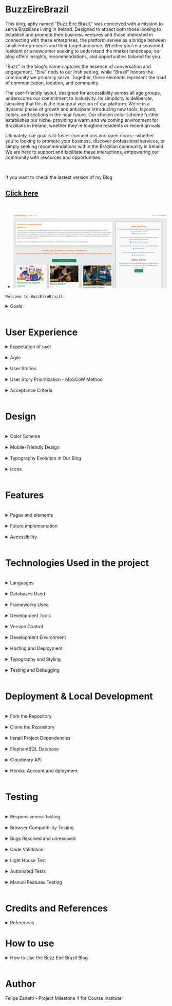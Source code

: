 
# BuzzEireBrazil


This blog, aptly named "Buzz Eire Brazil," was conceived with a mission to serve Brazilians living in Ireland. Designed to attract both those looking to establish and promote their business ventures and those interested in connecting with these enterprises, the platform serves as a bridge between small entrepreneurs and their target audience. Whether you're a seasoned resident or a newcomer seeking to understand the market landscape, our blog offers insights, recommendations, and opportunities tailored for you.

"Buzz" in the blog's name captures the essence of conversation and engagement. "Eire" nods to our Irish setting, while "Brazil" honors the community we primarily serve. Together, these elements represent the triad of communication, location, and community.

The user-friendly layout, designed for accessibility across all age groups, underscores our commitment to inclusivity. Its simplicity is deliberate, signaling that this is the inaugural version of our platform. We're in a dynamic phase of growth and anticipate introducing new tools, layouts, colors, and sections in the near future. Our chosen color scheme further establishes our niche, providing a warm and welcoming environment for Brazilians in Ireland, whether they're longtime residents or recent arrivals.

Ultimately, our goal is to foster connections and open doors—whether you're looking to promote your business, discover professional services, or simply seeking recommendations within the Brazilian community in Ireland. We are here to support and facilitate these interactions, empowering our community with resources and opportunities.

<br> 

If you want to check the lastest version of my Blog 

## [Click here](https://buzzeirebrazil-4d2838e0aec6.herokuapp.com/)


<br>

- ![Home Large Screen](documentation/home_lg_screen.PNG)

```
Welcome to BuzzEireBrazil!
```


<details>
<summary>Goals</summary>

<h3>Please refer to my "User Stories in Agile" to check in details each topic in the Goals below</h3>

* Facilitating User Onboarding: We strive to make it effortless for new users to join our community. Creating a new user profile is a straightforward process, enabling users to quickly access and interact with others.

* Expanding the Community: Our platform aims to expand our user base continually. We encourage users to invite others to join the community, fostering connections and broadening the network. More users mean more opportunities for job postings, business promotion, and meaningful interactions.

* Enhancing User Engagement: We're committed to enhancing user engagement by allowing users to comment and provide feedback on existing blog posts. Users can share their thoughts and experiences, helping others make informed decisions about businesses and services.

* Endorsing Recommendations: Users have the power to recommend and endorse businesses or services they've had positive experiences with. This recommendation system builds trust within the community, allowing users to discover highly-rated businesses and services easily.

* Suggesting New Ideas: Our platform encourages users to suggest new features or content they'd like to see. By reading and posting suggestions, users have a direct say in shaping the platform and making it more responsive to their needs.

* Interacting with Posts and Suggestions: Users can engage with existing posts and suggestions by liking or disliking them. This interaction system helps surface the most valuable and relevant content within the community.

* Sponsorship Opportunities: For businesses seeking more visibility, our "Contact Us" feature enables them to explore sponsorship options. Becoming a sponsor allows businesses to showcase their services to a wider audience on the platform.

* Foster a supportive community environment for Brazilians living in Ireland.



</details>

<br>


# User Experience



<details>
<summary>Expectation of user</summary>

User experience is a central focus of this project. We aim to provide an intuitive and visually appealing interface that enhances user engagement. The website has been designed with the user in mind to ensure seamless navigation and accessibility.

* Get Started with Ireland Colors: When you first visit our website, you'll notice that it's designed with the colors of Ireland's flag. It's a warm welcome to Brazilians into the Irish community!

* User-Centric Design: Our project puts you, the user, first and foremost. We've built everything with your needs and preferences in mind to make sure it's easy for you to use.

* Easy to Get Around: Moving around the website is simple and doesn't require any special skills. You can easily go from one part of the website to another, whether you're reading blog posts, suggesting new ideas, or talking to other users.

* For Everyone: We've made sure that everyone can use our website, including people with disabilities. We've used special technology to make it easier for everyone to read and use the site.

* Works on Any Device: Whether you're using a computer, a tablet, or even a phone, our website will work great and look nice on your device.



</details>

<br>


<details>

<br>

<summary> Agile</summary>
Agile methodologies have been employed to manage and prioritize project tasks using GitHub Project Boards. Here's how we approached it:

1. **Theme Identification:** Initially, we created a spreadsheet to collect details categorized by themes, which helped us define epics. These themes include Account Management, Profile, Post Pool, Navigation, and Admin.

2. **Issue Template:** To expedite the addition of User Stories to the project, we developed an issue template.

3. **Repository Settings:** In the repository settings, we set up templates for features. The Issue Template provides developers with the necessary information to address MVP (Minimum Viable Product) points.

4. **Deployment process:** The project was developed using python and Django and was deployed using Debug = `False` 

<br>

</details>

<br>

<details>
<summary>User Stories</summary>


We've structured our journey into achievable milestones to ensure we stay on track and deliver the best experience for users:

<br>

- ![Agile Methodology](documentation/agile_issues.PNG)

 1. Start and deploying [#21](https://github.com/zanettiprado/BuzzEireBrazil/issues/21)

2. Setup & Basic Blog Functionality: This phase involves establishing the fundamental blog features, such as user registration and post creation.

    - USER STORY: Navigate Through Pages [#3](https://github.com/zanettiprado/BuzzEireBrazil/issues/3)

    - USER STORY: Browse Blog Entries [#4](https://github.com/zanettiprado/BuzzEireBrazil/issues/4)

    - USER STORY: Access a Post [#5](https://github.com/zanettiprado/BuzzEireBrazil/issues/5)
  
3. User Engagement & Interactivity: Here, we focus on enhancing user engagement through features like comments, likes, and sharing.

    - USER STORY: Profile Creation [#8](https://github.com/zanettiprado/BuzzEireBrazil/issues/8)

    - USER STORY: Participate in Post Discussion [#9](https://github.com/zanettiprado/BuzzEireBrazil/issues/9)

    - USER STORY: Engage with Content [#10](https://github.com/zanettiprado/BuzzEireBrazil/issues/10)

4. Admin Management & Content Creation: In this phase, we develop admin management tools and refine content creation features.

    - USER STORY: Content Administration [#11](https://github.com/zanettiprado/BuzzEireBrazil/issues/11)

    - USER STORY: Draft Posts `(NOT IMPLEMENTED)` [#12](https://github.com/zanettiprado/BuzzEireBrazil/issues/12)

    - USER STORY: Moderate Comment Section [#13](https://github.com/zanettiprado/BuzzEireBrazil/issues/13)
    
    - USER STORY: Search for Posts `(NOT IMPLEMENTED)` [#1](https://github.com/zanettiprado/BuzzEireBrazil/issues/1)

    - USER STORY: Allows to preview before posting `(NOT IMPLEMENTED)` [#14](https://github.com/zanettiprado/BuzzEireBrazil/issues/14)


5. Advanced User Features & Enhancements: This milestone concentrates on advanced user features and improvements to existing functionalities.

     - USER STORY: Search for Posts `(NOT IMPLEMENTED)` [#1](https://github.com/zanettiprado/BuzzEireBrazil/issues/1)

     - USER STORY: Notification Preferences `(NOT IMPLEMENTED)` [#2](https://github.com/zanettiprado/BuzzEireBrazil/issues/2)

     - USER STORY: Review Comment Section [#7](https://github.com/zanettiprado/BuzzEireBrazil/issues/7)

6. Testing & Quality Assurance: The final milestone emphasizes rigorous testing and quality assurance to ensure a stable and reliable platform.

    - Manual Testing Framework

    - Automated Unit Testing

    - UI/UX Testing

    - Performance Testing

</details>

<br>

<details>
<summary> User Story Prioritization - MoSCoW Method</summary>

<br>

In order to work and decide what task I would implement first and what task I could leave under an "if" categorie I applied the agile MoSCoW methodology

<br>

- Must-have: Essential requirements that the project must deliver.
- Should-have: Important but not essential; can be postponed if necessary.
- Could-have: Desirable but not necessary; can be delayed or omitted.
- Won't-have this time: Recognized as not being necessary for this delivery but could be considered in the future.

Within our development cycle, user stories are prioritized using the MoSCoW approach. Below is an outline of our current sprint's story allocation:

<br>

| Priority       | User Story                                               | Story Points |
|----------------|----------------------------------------------------------|--------------|
| Must-have      | Navigate Through Pages                                   |Check             |
| Must-have      | Profile Creation                                         |Check             |
| Must-have      | Content Administration                                   |Check             |
| Must-have      | Access a Post                                            |Check             |
| Must-have      | Engage with Content                                      |Check             |
| Must-have      | Participate in Post Discussion                           |Check             |
| Must-have      | Delete or Edit my previous suggestions                   |Check             |
| Must-have      | Moderate Comment Section                                 |Check             |
| Must-have      | Browse Blog Entries                                      |Check             |
| Must-have      | Test the functions on the page                           |Check             |
| Should-have    | See Popularity Metrics                                   |Check             |
| Could-have     | Dislike button                                           |Check             |
| Could-have     | Suggesting posts                                         |Check             |
| Could-have     | Add a Sidebar to Blog for Sponsors                       |Check             |
| Could-have     | Implement the button like and dislike for suggestions    |Check             |
| Could-have     | Review Comment Section                                   |Check             |
| Could-have     | Notification preferences                                 | X                |
| Could-have     | Search for Posts                                         | X                |
| Could-have     | First page as Login page                                 | X                |
| Could-have     | Reply suggestions                                        | X                |
| Won't-have     | Draft Posts                                              | X                |

<br>


</details>

<br>


<details>
<summary>Acceptance Criteria</summary>

<br>
Each issue is accompanied by its unique acceptance criteria, along with the tasks associated with it. This structure allows for clear tracking of whether each task has been completed or remains pending.

<br>

![Acceptance Agile and Tasks](documentation/acceptance_agile.PNG)

</details>

<br>

# Design
<br>
<details>
<summary>Color Scheme</summary>

The color scheme was chosen to reflect the Irish flag and evoke a sense of Ireland:

- ![Colours](documentation/colors.PNG)
</details>

<br>

<details>
<summary>Mobile-Friendly Design</summary>





For mobile users, the website is optimized with a responsive design. The navigation menu is toggled to accommodate smaller screens, making it convenient for users on mobile devices.
- ![Nav Bar](documentation/nav_bar-sm.PNG)


Authentication: Users who are not logged in can still browse and view posts. However, to participate by commenting or making suggestions, they must first log in. If a user doesn't have an account, they can easily sign up to become a part of the community.

- ![Login request](documentation/login-request.PNG)
<br>

</details>

<br>


<details>
<summary>Typography Evolution in Our Blog</summary>

<br>

In the initial stages of our blog design, we adopted the "Secular One" font. It had a unique flair and gave our content a distinct identity. However, as we pondered the direction and growth trajectory of our blog, we felt a need for something more foundational.

We've chosen to transition to "sans-serif" for our current version. This decision stems not from a desire for simplicity, but rather from a strategic perspective. Many iconic platforms begin with a foundational aesthetic, progressively building upon it to carve out a unique identity. Adopting a basic font at this juncture gives us the flexibility and space to evolve, signaling to our audience that this is just the beginning. We're in a phase of continuous improvement and growth.

Our typography change is symbolic. It reflects our commitment to refinement and our openness to adaptation based on user feedback and emerging design trends. In essence, we're laying the groundwork for future implementations, fostering the idea that our platform is ever-evolving and always striving for excellence.
</details>


<br>


<details>
<summary>Icons</summary>
Font Awesome icons have been used throughout the site, including for the buttons and social media links.
</details>

<br>




# Features


<br>

<details>
<summary>Pages and elements</summary>


1 - **Home Page**
The heart of the website, the home page, serves as a central hub where users can access a variety of key features. Here's what you'll find on the home page. The logo is also clickable.

2 - **List of Posts:** Users can view a comprehensive list of posts submitted by members of the Brazilian community in Ireland. These posts showcase various businesses, services, or job opportunities.


- ![home page for large screens](documentation/lg-screen.PNG) ![home page for large screens2](documentation/lg_screen_2.PNG)


3 - **Main Sponsors:** 
Prominent on every page, the "Main Sponsors" section highlights four businesses that have chosen to promote their services on the platform. This section offers visibility and recognition to these sponsors.

 * 3.1 
 <br>

 -  ![main sponsors](documentation/main_sponsors-view.PNG)

 Clicking in the contact us button you will be redirect for a form to be filled in order to check how to become a sponsor.

 * 3.2  <br>
 
 - ![sponsors form](documentation/Contact_us.PNG)

 After submitting the form you will get a message thanking you for your interest in become a sponsor
 
 * 3.3  <br>
 -  ![submitted form](documentation/Contact_us_submitted.PNG)

4 - **List of Suggestions:** 
Users can discover and submit requests for assistance or recommendations. This section encourages community members to help one another by connecting individuals seeking specific services with those who can provide them.

- ![suggestions view](documentation/suggestion-view-if-logged.PNG)

5 - **Post Details Page**
When a user clicks on a post from the list, they are directed to the "Post Details" page. Here, they can delve deeper into the specifics of a particular business or service. This page includes:

- ![Post details](documentation/post_details-view.PNG)

6 - **Comments and Feedback:** Users can engage in discussions and provide feedback regarding the business or service. This interactive feature fosters communication and helps community members make informed decisions.

- ![comments and feedback](documentation/comments_and_feedback.PNG)

7 - **Navigation**
The navigation bar, situated at the top of the website, provides easy access to essential features and functions. Users can find the following items in the navigation:

- ![Nav bar for small devices](documentation/nav_bar-sm.PNG) ![Nav bar for large devices](documentation/nav_bar-lg.PNG)


8 - **Login/Logout:** Users can log in to their accounts or log out as needed. This functionality is crucial for accessing certain actions on the website.


9 - **Sign-In/Sign-on Page:**
The Sign-In page serves as the entry point for registered users to access their accounts. Key features of this page include:
 
 * 9.1  <br> 
 - ![Sign up large devices](documentation/sign_up-view-lg-screen.PNG)
 General view for large device

 * 9.2  <br> 
- ![Sign up view](documentation/sign_in-view.PNG) 
- ![Sign up view](documentation/sign_up-view.PNG)

Full Page view 

* 9.3  <br> 
- ![sign_up-view-sm](documentation/sign_up-view-sm.png) 
- ![sign_in-view-sm](documentation/sign_in-view-sm.png)

* 10 **Clickable Logo:** Clicking on the logo serves as an alternative way to return to the home page, ensuring intuitive navigation.

- ![Logo Image](documentation/logo-image.PNG)

* 11 **Footer**: footer is quite clean. It brings few elements. The information about the me and LinkedIn and GitHub link pages

- ![Footer](documentation/footer.PNG)

- 12 **Notifications**

- ![Url Notification](documentation/url_notification.PNG)

- ![Post notification](documentation/post_notification.PNG)

- ![Comment notification](documentation/comment_notification.PNG)

- ![Login comment notification](documentation/login_comment_notification.PNG)

- ![Login suggestion notification](documentation/login_suggestion_notification.PNG)

</details>

<br>

<details>
<summary>Future implementation </summary>



 1. List of Posts Sorted by Categories:
In upcoming versions, we will introduce a feature to categorize posts. This will make it easier for users to find content that interests them. Posts will be tagged with relevant categories, and users can filter posts by selecting a category from the navigation menu.

2. Search Bar on the Top of Post List:
To enhance user experience, we'll add a search bar at the top of the post list. Users can simply enter keywords or phrases related to their interests, and the system will display matching posts in real-time.

 3. Reply for Suggestions in Suggestion Section:
We are committed to fostering engagement within the community. In the next release, users will be able to reply to suggestions, providing feedback or offering assistance. This will create a more interactive and supportive environment.

 4. Reply for Comments in Post Details:
To encourage discussions, we will implement a comment reply feature. Users can respond to specific comments within a post's comment section, facilitating meaningful conversations.

 5. Rate with Star for Services in Post Details:
We aim to improve the way users evaluate services. Users will have the option to rate services with a star-based system, offering valuable feedback to service providers and helping other users make informed decisions.

 6. Feed with Updates in Another Page Like a Journal:
In future updates, we will introduce a dedicated page for updates and announcements. Users can access this journal-like feed to stay informed about the latest community news, events, and changes to the platform.

 7. Notification Preferences for User:
Personalization is key. Users will be able to customize their notification preferences. They can choose to receive updates related to specific categories, new posts, comments on their content, and more.

 8. Reset Password:
Password management is crucial. Users will have the option to reset their passwords securely through a password reset feature. This ensures account security and accessibility.

 9. Draft Post for Keeping Posts Saved:
We understand that not every post is meant for immediate publishing. Users can save drafts of their posts and return to them later for editing and publishing. This feature will ensure that no creative idea is lost.

</details>

<br>

<details>
<summary>Accessibility</summary>


Our commitment to accessibility is evident in every line of code. We've gone the extra mile to make our website as user-friendly as possible for everyone. Here's how we've achieved this:

- Semantic HTML: We've meticulously crafted our web pages using semantic HTML tags. This means that not only is our code clean and organized, but it also ensures that screen readers and assistive technologies can understand and navigate the content effortlessly.

- Descriptive Alt Attributes: Images on our site are more than just visuals; they're informative. We've provided detailed and meaningful alt attributes for every image. This empowers screen readers to convey the content accurately to users who rely on them.

- Icons with Text Descriptions: Icons can be confusing for some users. To make sure everyone understands their meaning, we've included text descriptions alongside icons where needed. This ensures that all users, regardless of their abilities, can interact with our site effectively.

- Color Contrast: We understand the importance of legibility. To that end, we've maintained a high level of color contrast throughout our site. This not only makes text and content easier to read but also ensures that our site is inclusive and accessible to all.

At BuzzEireBrazil, accessibility isn't an afterthought; it's an integral part of our development process. We believe that everyone should have a seamless and enjoyable experience on our platform, regardless of their abilities or assistive technologies.
</details>

<br>

# Technologies Used in the project

<br>

<details>
<summary>Languages</summary>


## 
- HTML: The foundation of our website, responsible for structuring the main site content. We have 13 HTML files in the project so far.
- CSS: Provides the styling and layout to create an attractive and user-friendly interface.
- JavaScript: Adds interactive elements and enhances user engagement.
- Python 3.8.11: The backbone of our back-end functionality, powering the server and business logic.
</details>

<br>

<details>
<summary>Databases Used</summary>

- ElephantSQL (Postgres database): Our reliable data storage solution. 
- Cloudinary: An online static file storage service for managing media assets.
</details>

<br>

<details>
<summary>Frameworks Used</summary>

- Django: A high-level Python web framework that streamlines development.
- Bootstrap (Version 5.2.3): A CSS framework that accelerates front-end design.
- Crispy Forms: Enhances form rendering for a more user-friendly experience.
</details>

<br>

<details>
<summary>Development Tools</summary>

- Pip: A vital tool for installing Python packages.
- Jinja: Our templating engine, facilitating dynamic content rendering.
- Balsamiq: Used for wireframing to plan out the site's layout and structure.
</details>


<br>

<details>
<summary>Version Control</summary>

- Git: The backbone of our version control system.
- GitHub: Our repository for saving and managing project files.
</details>

<br>

<details>
<summary>Development Environment</summary>

 
- Gitpod: A cloud-based integrated development environment (IDE) for seamless development.
</details>

<br>

<details>
<summary>Hosting and Deployment</summary>

Heroku: Hosting platform for the deployed back-end site.
</details>

<br>

<details>
<summary>Typography and Styling</summary>

 
- Google Fonts: Imported fonts to enhance site aesthetics.
</details>

<br>


<details>
<summary>Testing and Debugging</summary>

- Google Chrome Dev Tools: Essential for troubleshooting, testing, and ensuring responsiveness and styling.

- Am I Responsive?: Used to display website images on various devices.
</details>

<br>




# Deployment & Local Development

<br>

<details>
<summary>Fork the Repository</summary>



1. Log in or Sign up: Go to GitHub and log in with your account. If you don't have an account, sign up.
2. Navigate to the Repository: Go to the repository for your project (replace your-repo-name with the actual repository name). <br>
Click here [BuzzEireBrazil](https://github.com/zanettiprado/buzzeirebrazil)
```
https://github.com/zanettiprado/buzzeirebrazil
```

3 - Fork the Repository: Click the "Fork" button in the top right corner of the repository page. This will create a copy of the repository under your GitHub account.
</details>

<br>

<details>
<summary>Clone the Repository</summary>


## 
1. Log in to GitHub: If you're not already logged in, log in to GitHub.

2. Navigate to the Repository: Go to the repository for your project (replace your-repo-name with the actual repository name).<br>
Click here [BuzzEireBrazil](https://github.com/zanettiprado/buzzeirebrazil)
```
https://github.com/zanettiprado/buzzeirebrazil
```
3. Clone the Repository: Click on the "Code" button on the repository page. Select your preferred method for cloning: HTTPS, SSH, or GitHub CLI. Copy the provided link.

4. Open Terminal: Open your terminal (command prompt or Git Bash on Windows, Terminal on macOS, or any terminal emulator on Linux).

5. Change Directory: Use the cd command to navigate to the location where you want to store the cloned repository.

```
cd /path/to/your/directory
```
6. Clone the Repository: In your terminal, run the following command, pasting the link you copied from step 3:
</details>

<br>

<details>
<summary>Install Project Dependencies</summary>


1. Navigate to Project Directory: Ensure you are in the project directory where the `requirements.txt` file is located.

2. Install Dependencies: In your terminal, run the following command to install the required packages:

```
pip install -r requirements.txt
```
</details>

<br>

<details>
<summary>ElephantSQL Database</summary>

In this project, we use ElephantSQL to store our data in a special database called PostgreSQL. To get your own database, follow these steps:

1. Sign up using your GitHub account.
2. Click on "Create New Instance" to make a new database.
3. Give it a name (usually the project's name, like "tribe").
4. Choose the "Tiny Turtle (Free)" plan.
5. You can ignore the "Tags" part.
6. Pick a Region and Data Center that's closest to where you are.
7. Once it's created, click on the new database's name to see the database URL and Password. You'll need these later.

</details>

<br>

<details>
<summary>Cloudinary API</summary>


We use the Cloudinary API in our project to keep our pictures and videos online because Heroku, where we host our project, doesn't save this kind of data. Here's how to get your own Cloudinary API key:

1. Create an account and log in to Cloudinary.
2. When they ask what you're interested in, pick "Programmable Media" because it's about images and videos.
3. If you want, change your cloud name to something you can remember easily.
4. On your Cloudinary Dashboard, you'll find your API Environment Variable. It looks like a long code.
5. Make sure to remove the "CLOUDINARY_URL=" part from the code because that part is your key.

</details>

<br>

<details>
<summary>Heroku Account and dployment</summary>

<br>

1. Set Up Your Heroku Account

If you don't have a Heroku account, sign up for one at https://www.heroku.com/. It's free to get started.

2. Install Heroku CLI

Download and install the Heroku Command Line Interface (CLI) for your operating system. You can find installation instructions here: https://devcenter.heroku.com/articles/heroku-cli

3. Log In to Heroku

Open your terminal or command prompt and log in to Heroku by running:
```
heroku login
```
Follow the prompts to enter your Heroku credentials.

4. Initialize a Git Repository

If your project isn't already in a Git repository, you'll need to initialize one. Navigate to your project's root directory in the terminal and run:

```
git init
git add .
git commit -m "Initial commit"
```
5. Create a requirements.txt File

If you don't already have a requirements.txt file, create one. This file lists all the Python packages required for your project. You can generate it by running:
```
pip freeze > requirements.txt
```
6. Create a Procfile

Create a file named Procfile (without any file extension) in your project's root directory. This file tells Heroku how to run your application. Inside the Procfile, add:

```
web: python your_app_name/manage.py runserver 0.0.0.0:$PORT
```
7. Install Gunicorn

Gunicorn is a WSGI HTTP server for Python applications. Install it by running:
```
pip install gunicorn
```

8. Add Heroku Buildpacks
Heroku uses buildpacks to determine how to build and run your application. You'll need to add Python and Node.js buildpacks if your project uses JavaScript or CSS. Run the following commands to add buildpacks:
```
heroku buildpacks:add heroku/python
```
9. Set Environment Variables

Set the environment variables in Heroku that you mentioned earlier. You can do this by running:
```
heroku config:set CLOUDINARY_URL=your_cloudinary_api_key
heroku config:set DATABASE_URL=your_database_url
heroku config:set DISABLE_COLLECTSTATIC=1
heroku config:set SECRET_KEY=your_secret_key 
```

Replace your_cloudinary_api_key, your_database_url, and your_secret_key with your actual keys and URLs.

10. Deploy to Heroku

Now it's time to deploy your project to Heroku. Run:
``` 
git push heroku master
```

This command will push your code to Heroku's servers and trigger the deployment process.

11. Run Migrations

After deploying, run the following command to apply database migrations:
``` 
heroku run python manage.py migrate 
```

12. Open Your App

Your app should be deployed and live on Heroku now! You can open it in your browser using
``` 
heroku open
```

</details>

<br>

# Testing

<br>

<details>
<summary>Responsiveness testing </summary>

Test to ensure a consistent user experience across various platforms (desktop, tablet, mobile). 

Our website/application has been thoroughly tested for responsiveness, and it performs exceptionally well across various screen sizes and devices, ensuring a seamless user experience.


As infomered we have used Am I responsive web page to get the below image.

![Responsiveness Testing](documentation/am_I_responsive.PNG)

</details>

<br>

<details>
<summary>Browser Compatibility Testing </summary>


We have verified that our project functions flawlessly on multiple web browsers, including Chrome, Firefox, Safari, and Internet Explorer.

Bugs Resolved and Unresolved: All identified issues and bugs have been diligently 
</details>

<br>

<details>
<summary>Bugs Resolved and unresolved</summary>


The issues listed in the table below were identified during the development of the project. Some of these issues have been resolved, while others remain unresolved due to the specific technologies and constraints of the project, such as using Python Django in HTML.

| Issue Description                                      | Resolution Status |
|--------------------------------------------------------|-------------------|
| Non-space characters found without a doctype declaration. Expected <!DOCTYPE html>. | Resolved         |
| Element head is missing a required instance of the child element title. | Resolved         |
| Bad value {% url 'create_post' %} for the attribute action on the form element: Illegal character in path segment: { is not allowed. | Resolved         |
| Bad value {{ form.title.id_for_label }} for the attribute 'for' on the label element: An ID must not contain whitespace. | Resolved         |
| Bad value {{ form.title.id_for_label|striptags }} for the attribute id on the input element: An ID must not contain whitespace. | Resolved         |
| Bad value {{ form.slug.id_for_label }} for the attribute 'for' on the label element: An ID must not contain whitespace. | Resolved         |
| Bad value {{ form.slug.id_for_label|striptags }} for the attribute id on the input element: An ID must not contain whitespace. | Resolved         |
| Bad value {{ form.excerpt.id_for_label|striptags }} for the attribute id on the textarea element: An ID must not contain whitespace. | Resolved         |
| Bad value {{ form.content.id_for_label }} for the attribute 'for' on the label element: An ID must not contain whitespace. | Resolved         |
| Bad value {{ form.content.id_for_label|striptags }} for the attribute id on the textarea element: An ID must not contain whitespace. | Resolved         |
| The value of the 'for' attribute of the label element must be the ID of a non-hidden form control. | Resolved         |

Please note that while the above issues have been resolved, there may still be other unresolved issues or constraints specific to the project's technology stack. Further testing and validation may be required to address any remaining issues.

</details>

<br>

<details>
<summary>Code Validation</summary>



The issues listed in the table below were identified during the development of the project. Some could not be resolved due to the project's use of Python Django in HTML.


| Contact Us page| ![Contact Us](documentation/validation/contact_form_validation.PNG)|
| Contact Form| COLAR IMAGE  |
| Create a Post |![Create a Post](documentation/validation/create_post_validation.PNG) |
| Home Page | COLAR IMAGE |
| Home Page not logged | COLAR IMAGE  |
| Post Details | ![Home Page not logged](documentation/validation/post_details_validation.PNG)|
| Sign In| COLAR IMAGE  |
| Side Bar|![Side Bar](documentation/validation/sidebar_validation.PNG) |
| Welcome|![Welcome](documentation/validation/welcome_html_validation.PNG) |

### PEP8 Python validation

| Forms | ![Forms](documentation/validation/forms_pyPEP8.PNG)|
| Models | ![ Models](documentation/validation/models_pyPEP8.PNG)|
| View | ![View](documentation/validation/view_pyPEP8.PNG)|

### CSS validation

| CSS check |![Css Check](documentation/validation/css_validation.PNG) |


Note: Unresolved issues may require further investigation due to the project's specific implementation.

</details>

<br>

<details>
<summary>Light House Test</summary>



## 
The codebase adheres to industry standards and best practices, ensuring error-free, well-structured, and convention-following code.


|Page | Screenshot | 
|:---:|:---: |
| Contact Us page|![contact_us](documentation/lighthouse_outcome/contact_us_test.PNG)|
| Create a Post | ![Create a Post](documentation/lighthouse_outcome/create_post_page.PNG)|
| Home Page | ![Home Page](documentation/lighthouse_outcome/homepage_test.PNG)|
| Home Page not logged | ![Home Page not logged](documentation/lighthouse_outcome/homepage_unlogged_test.PNG)|
| Post Details |![Post Details](documentation/lighthouse_outcome/post_details_test.PNG) |
| Sign In|![Sign In](documentation/lighthouse_outcome/sign_in_page.PNG) |
| Sign Up|![Sign Up](documentation/lighthouse_outcome/sign_up_page.PNG) |
| Thanks Page | ![Thanks Page](documentation/lighthouse_outcome/thanks_page.PNG)|



| | |
| | |




</details>

<br>

<details>
<summary>Automated Tests </summary>



### Automated testing scripts have been employed to streamline our testing process, resulting in consistent and efficient testing outcomes. We ran tests for Models.py, Views.py and Forms.py in three differents files. 



## Forms Validation Tests

## 1. test_post_form_valid_data
#### Purpose: 
This test checks if the form for creating a post can tell when you give it the right information.
#### How It Works: 
It pretends to fill out the form with the correct info, like a post title and content. Then, it checks if the form thinks everything is good (valid).
#### Result We Want:
 We hope this test passes, which means the form knows when you're giving it the right details.


## 2. test_comment_form_valid_data


#### Purpose: 
This test checks if the form for making comments can recognize when you provide the right data.
#### How It Works:
 It pretends to fill out the comment form with proper information, like the comment text. Then, it checks if the form says everything is okay (valid).
#### Result We Want:
 We expect this test to pass, showing that the comment form can tell when you're giving it the right data.



## 3. test_user_suggestion_form_valid_data


#### Purpose: 
This test checks if the form for user suggestions can tell when you provide it with the correct details.
#### How It Works:
 It pretends to fill out the suggestion form with good data, like the suggestion text. Then, it checks if the form thinks it's all right (valid).
#### Result We Want:
 We want this test to pass, meaning the suggestion form can recognize when you're giving it the right information.


## 4. test_sponsorship_contact_form_valid_data
#### Purpose:
 This test checks if the form for sponsorship contact can recognize when you give it the right info.
#### How It Works:
 It pretends to fill out the sponsorship contact form with proper data, like the name and email. Then, it checks if the form believes everything is fine (valid).
#### Result We Want:
 We anticipate this test to pass, showing that the sponsorship contact form can identify when you're providing the right information.

![Test Form.py](documentation/tests_form.PNG)

<br>


## Models Validation Tests

## 1. test_title_max_length

### Purpose:
 This test checks if the title of a post can't be too long.
#### How It Works:
 It pretends to create a post with an extra-long title and then sees if the title is as long as it should be.
#### Result We Want:
 We hope this test passes, which means our posts have a limit on how long their titles can be.

## 2. test_object_name_is_title
#### 
Purpose: This test checks if the name of a post object is the same as its title.
#### How It Works:
 It pretends to create a post and then compares the post's name to what the title should be.
##### Result We Want:
 We expect this test to pass, showing that our posts have their names set to their titles.

![Test models.py](documentation/tests_model.PNG)

<br>


## Testing Validation Views

## 1. Create Post View Test (test_create_post_view):

#### 1. It logs in as a test user.
Sends a GET request to the 'create_post' URL.
Checks if the response status code is 200 (OK).
Verifies that the 'create_post.html' template is used.
Post Like View Test (test_post_like_view):

#### 2. Logs in as a test user.
Sends a POST request to the 'post_like' URL for a post.
Checks if the response status code is 302 (a redirect).
Post Detail View Test (test_post_detail_view):

#### 3. Sends a GET request to the 'post_detail' URL for a post.
Checks if the response status code is 200 (OK).
Verifies that the 'post_detail.html' template is used.
Edit Post View Test (test_edit_post_view):

##### 4. Logs in as a test user.
Sends a GET request to the 'edit_post' URL for a post.
Checks if the response status code is 200 (OK).
Verifies that the 'edit_post.html' template is used.
Delete Post View Test (test_delete_post_view):

##### 5. Logs in as a test user.
Sends a GET request to the 'delete_post' URL for a post.
Checks if the response status code is 200 (OK).
Verifies that the 'delete_post.html' template is used.
Suggestion Dislike View Test (test_suggestion_dislike_view):

#### 6. Logs in as a test user.
Sends a POST request to the 'suggestion_dislike' URL for a suggestion.
Checks if the response status code is 302 (a redirect).
Edit Suggestion View Test (test_edit_suggestion_view):

#### 7. Logs in as a test user.
Sends a GET request to the 'edit_suggestion' URL for a suggestion.
Checks if the response status code is 200 (OK).
Verifies that the 'edit_suggestion.html' template is used.

![Test view.py](documentation/tests_view.PNG)

</details>


<br>

<details>
<summary>Manual Features Testing</summary>


| Page | User Action | Expected Result| Notes |
| --- | --- | --- | --- |
|  **Home Page**   |  |  | |
| Landing - unlogged user | Click on Logo | Redirection to Home page | Pass |
| | Click on Login button  | Redirection to Sign In page | Pass |
| | Click on Sign Up button  | Redirection to Sign Up page | Pass |
| | Click on Post card  | Redirection to Post Details page | Pass |
| | Click on Next button | Redirection to Next page | Pass |
| | Click on Prev button | Redirection to Previous page | Pass |
| | Click on Contact us! button | Redirection to Contact Us for Sponsorship | Pass |
| Landing - logged user | Click on Logo | Redirection to Home page | Pass |
| | Click on Logout button  | Redirection to Home page | Pass |
| | Click on Post card  | Redirection to Post Details page | Pass |
| | Click on Next button | Redirection to Next page | Pass |
| | Click on Prev button | Redirection to Previous page | Pass |
| | Click on Contact us! button | Redirects user to Contact Us for Sponsorship | 
| | Suggestion text box | Change the text message to clean box | Pass |
| | Submit button new suggestion | Redirects user to home with a new list of suggestion | Pass |
| | Create a new Post button | Redirects user to create post form | Pass |
| | Create a new Post button | Redirects user to create post form | Pass |
| **Sign Up** |  |  |  |
| | Enter Username | Field accept any username | Pass |
| | Enter valid password (twice) | Field will only accept password format | Pass |
| | Click Sign Up button on sign up page  | Redirects Home page | Pass |
| | Click on Sign In link | Redirection to Sign In page | Pass |
| **Sing In** |  |  |  |
| | Enter User name | Field accept any username | Pass |
| | Enter valid password | Field will only accept password format | Pass |
| | Click Login button on login page | Redirects user to Home page | Pass |
| **Sing Out** |  |  |  |
| | Click Logout | Redirects to Home page | Pass |
| **Navigation bar** | | | | 
| | Logo, Home, (Login), Logout | Button tested above| Pass | 
| **Post card** | | | | 
| | Card button |Return the orignal post for view only | Pass | 
| **Edit Post** | | | | 
| | Edit post button |Return the orignal post for editing all details again | Pass | 
| | Save Change button | User will be redirected to edited post | Pass | 
| **Delete Post** | | | | 
| | Click on the Delete button | Post will be permanently deleted | Pass |  
| **Post details page** | | | | 
|Looged user | Like post heart button |Return the orignal post showing a red heart and updated likes counter | Pass | 
| | Comment box |Give a option to user post a comment or feedback in the post | Pass | 
| | Submit button Comment box |Return the orignal post showing a new comment and updated comment counter | Pass | 
| **Post details page** | | | | 
|Unlooged user | Login button |Return the user to login page | Pass |
| **Edit Suggestion** | | | | 
| | Edit post button |Return the orignal suggestion for editing all details again | Pass | 
| | Save Change button | User will be redirected to Home | Pass | 
| **Delete Suggestion** | | | | 
| | Click on the Delete button | Suggestion will be permanently deleted | Pass |  
| **Sidebar** | | | | 
| | Click on Contact us! button | Redirects user to Contact Us for Sponsorship | 
| **Contact Us for Sponsorship** | | | | 
| | Filed name, Email address and Type of business | Redirects user to Contact Us for Thank You for Contacting Us! page | 
| **Footer** | | | | 
| | LinkedIn logo | Redirects user to my linkedIn | Pass | 
| | GitHub logo | Redirects user to my GitHub page | Pass | 

</details>

<br>

# Credits and References

<details>
<summary>References</summary>


* [Code Institute](https://learn.codeinstitute.net/dashboard) 

* [Pip instalation ](https://pip.pypa.io/en/stable/installation/) 

* [Cental Django](https://djangocentral.com/building-a-blog-application-with-django/)

* [GitHub Documentation](https://docs.github.com/en/get-started/writing-on-github/working-with-advanced-formatting/)

* [Collapsed sections](https://docs.github.com/en/get-started/writing-on-github/working-with-advanced-formatting/organizing-information-with-collapsed-sections)

* [Bootstrap](https://getbootstrap.com/docs/5.3/getting-started/introduction/)

* [Allauth](https://docs.allauth.org/en/latest/)

* [Cloudinary documentation ](https://cloudinary.com/documentation/diagnosing_error_codes_tutorial)

* [Djangoproject testing](https://docs.djangoproject.com/en/4.2/topics/testing/tools/#django.test.Client.get)

* [Rocket validator ](https://rocketvalidator.com/d/f22a1876-43ee-4e70-a3bc-ebc7afa2767a)

* [Python validator](https://pep8ci.herokuapp.com/#)

* [ Markup Validation Service](https://validator.w3.org/#validate_by_input)

* [CSS Validation Service](https://jigsaw.w3.org/css-validator/)

## Disclaimer:
For the installation and initial setup of this project, we drew inspiration from two valuable resources:

1. The "I think therefore I blog" project from Code Institute.
2. The tutorial on building a blog application with Django available at Django Central.
These resources provided foundational insights and guidance in implementing key features of our project. While we have customized and expanded upon these foundations to meet the specific needs of our platform, we acknowledge and appreciate the contribution of these resources to our development process. We thank Code Institute and Django Central for sharing their knowledge and making it accessible to the developer community.

</details>


# How to use

<details>

<br>

<summary>How to Use the Buzz Eire Brazil Blog</summary>





Welcome to the Buzz Eire Brazil Blog – your dedicated platform to explore, connect, and interact with the vibrant Brazilian business community in Ireland. Here's a brief guide on how to navigate and utilize our blog:

1. Homepage & Posts:

The homepage predominantly features various posts.
Anyone can create a post, but its primary purpose is to highlight new businesses and ventures.
Each post offers a space for readers to comment and leave feedback, fostering a collaborative environment.

2. Seeking Specific Services:

If you're in search of a specific business or service not yet highlighted in a post, navigate to the 'Suggestions' section.
Here, you can leave a question or even suggest a potential post topic to help connect you with the right resources.

3. Sidebar Features:

The sidebar showcases our key business sponsors. These are trusted entities we believe can be of significant value to our users.
4. Interacting with Content:

Engage with posts and suggestions using the like and dislike buttons to show your agreement or disagreement.
Comments are highly encouraged! Share your thoughts, experiences, or further queries on posts.
5. Account Creation & Interaction:

To create posts, make suggestions, or engage with content, you'll need to create an account.
However, even if you're not logged in, you can still view all posts and gather insights.

6. Becoming a Sponsor:

Interested in featuring your business on our sidebar as a sponsor? Send us a notification, and we'll guide you through the process.
Remember, our main objective is to foster connections within the Brazilian community in Ireland, whether you're looking to promote your business, discover professional services, or simply seeking recommendations. We hope this guide makes your experience seamless and enjoyable. Dive in and explore!

### Some buttons
- ![Login](documentation/htu_login.PNG)
- ![Like Post](documentation/htu_likepost.PNG)
- ![Contact Us button](documentation/htu_contactus.PNG)
- ![Button Like](documentation/htu_buttons_lik.PNG)
- ![Comment button](documentation/htu_buttons_commetn.PNG)

</details>

<br>

# Author
Felipe Zanetti - Project Milestone 4 for Course Institute




























